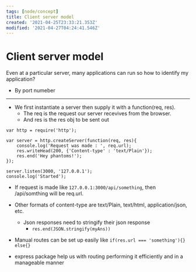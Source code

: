 ```yaml
---
tags: [node/concept]
title: Client server model
created: '2021-04-25T23:33:21.353Z'
modified: '2021-04-27T04:24:41.546Z'
---
```


# Client server model
Even at a particular server, many applications can run so how to identify my application?
 - By port numeber

---

+ We first instantiate a server then supply it with a function(req, res).
  + The req is the request our server recevives from the browser.
  + And res is the res obj to be sent out

```
var http = require('http');

var server = http.createServer(function(req, res){
    console.log('Request was made : ', req.url);
    res.writeHead(200, {'Content-type' : 'text/Plain'});
    res.end('Hey phantoms!');
});

server.listen(3000, '127.0.0.1');
console.log('Started');
```
+ If request is made like `127.0.0.1:3000/api/something`, then /api/somthing will be req.url.
+ Other formats of content-type are text/Plain, text/html, application/json, etc.
  + Json responses need to stringify their json response
    +  `res.end(JSON.stringify(myAns))`

+ Manual routes can be set up easily like `if(res.url === 'something'){} else{}`
+ express package help us with routing performing it efficiently and in a manageable manner
